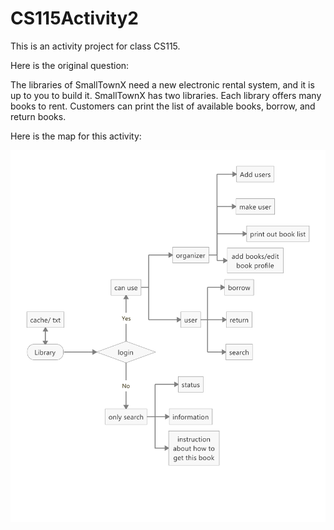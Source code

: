 # CS115Activity2

 This is an activity project for class CS115.

 Here is the original question:

 The libraries of SmallTownX need a new electronic rental system, and it is up to you to build it. SmallTownX has two libraries. Each  library offers many books to rent. Customers can print the list of available books, borrow, and return books.

 Here is the map for this activity:

 ![](https://github.com/ShaokangJiang/CS115Activity2/raw/master/(java%20activity2)The%20work.jpeg)
